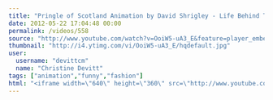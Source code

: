 ```yaml
---
title: "Pringle of Scotland Animation by David Shrigley - Life Behind The Scenes"
date: 2012-05-22 17:04:48 00:00
permalink: /videos/558
source: "http://www.youtube.com/watch?v=OoiW5-uA3_E&feature=player_embedded"
thumbnail: "http://i4.ytimg.com/vi/OoiW5-uA3_E/hqdefault.jpg"
user:
  username: "devittcm"
  name: "Christine Devitt"
tags: ["animation","funny","fashion"]
html: "<iframe width=\"640\" height=\"360\" src=\"http://www.youtube.com/embed/OoiW5-uA3_E?wmode=transparent&fs=1&feature=oembed\" frameborder=\"0\" allowfullscreen></iframe>"
---
```


